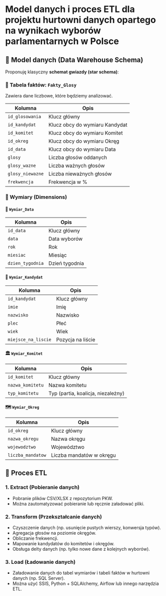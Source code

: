 
# Model danych i proces ETL dla projektu hurtowni danych opartego na wynikach wyborów parlamentarnych w Polsce

## 🧱 Model danych (Data Warehouse Schema)

Proponuję klasyczny **schemat gwiazdy (star schema)**:

### 🧮 Tabela faktów: `Fakty_Glosy`
Zawiera dane liczbowe, które będziemy analizować.

| Kolumna              | Opis |
|----------------------|------|
| `id_glosowania`      | Klucz główny |
| `id_kandydat`        | Klucz obcy do wymiaru Kandydat |
| `id_komitet`         | Klucz obcy do wymiaru Komitet |
| `id_okreg`           | Klucz obcy do wymiaru Okręg |
| `id_data`            | Klucz obcy do wymiaru Data |
| `glosy`              | Liczba głosów oddanych |
| `glosy_wazne`        | Liczba ważnych głosów |
| `glosy_niewazne`     | Liczba nieważnych głosów |
| `frekwencja`         | Frekwencja w % |

### 📐 Wymiary (Dimensions)

#### 📅 `Wymiar_Data`
| Kolumna | Opis |
|---------|------|
| `id_data` | Klucz główny |
| `data` | Data wyborów |
| `rok` | Rok |
| `miesiac` | Miesiąc |
| `dzien_tygodnia` | Dzień tygodnia |

#### 🧑 `Wymiar_Kandydat`
| Kolumna | Opis |
|---------|------|
| `id_kandydat` | Klucz główny |
| `imie` | Imię |
| `nazwisko` | Nazwisko |
| `plec` | Płeć |
| `wiek` | Wiek |
| `miejsce_na_liscie` | Pozycja na liście |

#### 🏛️ `Wymiar_Komitet`
| Kolumna | Opis |
|---------|------|
| `id_komitet` | Klucz główny |
| `nazwa_komitetu` | Nazwa komitetu |
| `typ_komitetu` | Typ (partia, koalicja, niezależny) |

#### 🗺️ `Wymiar_Okreg`
| Kolumna | Opis |
|---------|------|
| `id_okreg` | Klucz główny |
| `nazwa_okregu` | Nazwa okręgu |
| `wojewodztwo` | Województwo |
| `liczba_mandatow` | Liczba mandatów w okręgu |

## 🔄 Proces ETL

### 1. Extract (Pobieranie danych)
- Pobranie plików CSV/XLSX z repozytorium PKW.
- Można zautomatyzować pobieranie lub ręcznie załadować pliki.

### 2. Transform (Przekształcanie danych)
- Czyszczenie danych (np. usunięcie pustych wierszy, konwersja typów).
- Agregacja głosów na poziomie okręgów.
- Obliczanie frekwencji.
- Mapowanie kandydatów do komitetów i okręgów.
- Obsługa delty danych (np. tylko nowe dane z kolejnych wyborów).

### 3. Load (Ładowanie danych)
- Załadowanie danych do tabel wymiarów i tabeli faktów w hurtowni danych (np. SQL Server).
- Można użyć SSIS, Python + SQLAlchemy, Airflow lub innego narzędzia ETL.
